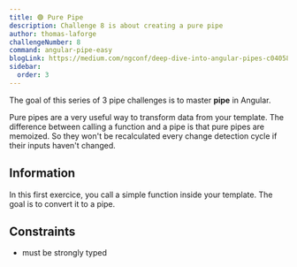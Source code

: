 ```yaml
---
title: 🟢 Pure Pipe
description: Challenge 8 is about creating a pure pipe
author: thomas-laforge
challengeNumber: 8
command: angular-pipe-easy
blogLink: https://medium.com/ngconf/deep-dive-into-angular-pipes-c040588cd15d
sidebar:
  order: 3
---
```


The goal of this series of 3 pipe challenges is to master **pipe** in Angular.

Pure pipes are a very useful way to transform data from your template. The difference between calling a function and a pipe is that pure pipes are memoized. So they won't be recalculated every change detection cycle if their inputs haven't changed.

## Information

In this first exercice, you call a simple function inside your template. The goal is to convert it to a pipe.

## Constraints

- must be strongly typed
